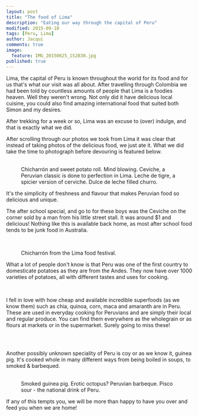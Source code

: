 ```yaml
---
layout: post
title: "The food of Lima"
description: "Eating our way through the capital of Peru"
modified: 2015-09-10
tags: [Peru, Lima]
author: Jacqui
comments: true
image:
  feature: IMG_20150625_152830.jpg
published: true
---
```


Lima, the capital of Peru is known throughout the world for its food and for us that's what our visit was all about. After travelling through Colombia we had been told by countless amounts of people that Lima is a foodies heaven. Well they weren't wrong. Not only did it have delicious local cuisine, you could also find amazing international food that suited both Simon and my desires.

After trekking for a week or so, Lima was an excuse to (over) indulge, and that is exactly what we did.

After scrolling through our photos we took from Lima it was clear that instead of taking photos of the delicious food, we just ate it. What we did take the time to photograph before devouring is featured below.

<figure class="half">
	<a href="../images/IMG_3567.jpg"><img src="../images/th/IMG_3567.jpg" alt=""></a>
	<a href="../images/IMG_3568.jpg"><img src="../images/th/IMG_3568.jpg" alt=""></a>
	<a href="../images/IMG_3487.jpg"><img src="../images/th/IMG_3487.jpg" alt=""></a>
	<a href="../images/IMG_8166.jpg"><img src="../images/th/IMG_8166.jpg" alt=""></a>
<figcaption>Chicharrón and sweet potato roll. Mind blowing. Ceviche, a Peruvian classic is done to perfection in Lima. Leche de tigre, a spicier version of cerviche. Dulce de leche filled churro.</figcaption></figure>

It's the simplicity of freshness and flavour that makes Peruvian food so delicious and unique.
	
The after school special, and go to for these boys was the Ceviche on the corner sold by a man from his little street stall. It was around $1 and delicious! Nothing like this is available back home, as most after school food tends to be junk food in Australia.
	
<figure class="half">
	<a href="../images/IMG_4158.jpg"><img src="../images/th/IMG_4158.jpg" alt=""></a>
	<a href="../images/IMG_4159.jpg"><img src="../images/th/IMG_4159.jpg" alt=""></a>
</figure>

<figure>
<a href="../images/IMG_8164.jpg"><img src="../images/th/IMG_8164.jpg" alt=""></a>
<figcaption> Chicharrón from the Lima food festival.</figcaption></figure>

What a lot of people don't know is that Peru was one of the first country to domesticate potatoes as they are from the Andes. They now have over 1000 varieties of potatoes, all with different tastes and uses for cooking.

<figure class="half">
	<a href="../images/IMG_8123.jpg"><img src="../images/th/IMG_8123.jpg" alt=""></a>
	<a href="../images/IMG_8125.jpg"><img src="../images/th/IMG_8125.jpg" alt=""></a>
</figure>

I fell in love with how cheap and available incredible superfoods (as we know them) such as chia, quinoa, corn, maca and amaranth are in Peru. These are used in everyday cooking for Peruvians and are simply their local and regular produce.  You can find them everywhere as the wholegrain or as flours at markets or in the supermarket. Surely going to miss these!

<figure class="half">
	<a href="../images/IMG_8128.jpg"><img src="../images/th/IMG_8128.jpg" alt=""></a>
	<a href="../images/IMG_8143.jpg"><img src="../images/th/IMG_8143.jpg" alt=""></a>
	<a href="../images/IMG_3533.jpg"><img src="../images/th/IMG_3533.jpg" alt=""></a>
	<a href="../images/IMG_3535.jpg"><img src="../images/th/IMG_3535.jpg" alt=""></a>
</figure>

<figure>
<a href="../images/IMG_8129.jpg"><img src="../images/th/IMG_8129.jpg" alt=""></a></figure>

Another possibly unknown speciality of Peru is coy or as we know it, guinea pig. It's cooked whole in many different ways from being boiled in soups, to smoked & barbequed.

<figure class="half">
	<a href="../images/IMG_20150625_135956.jpg"><img src="../images/th/IMG_20150625_135956.jpg" alt=""></a>
	<a href="../images/IMG_3530.jpg"><img src="../images/th/IMG_3530.jpg" alt=""></a>
	<a href="../images/IMG_20150625_152830.jpg"><img src="../images/th/IMG_20150625_152830.jpg" alt=""></a>
	<a href="../images/IMG_3524.jpg"><img src="../images/th/IMG_3524.jpg" alt=""></a>
<figcaption>Smoked guinea pig. Erotic octopus? Peruvian barbeque. Pisco sour - the national drink of Peru.</figcaption>
</figure>
 
If any of this tempts you, we will be more than happy to have you over and feed you when we are home!